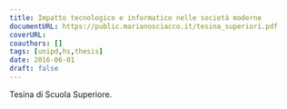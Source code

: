 ```yaml
---
title: Impatto tecnologico e informatico nelle società moderne
documentURL: https://public.marianosciacco.it/tesina_superiori.pdf
coverURL: 
coauthors: []
tags: [unipd,hs,thesis]
date: 2016-06-01
draft: false
---
```


Tesina di Scuola Superiore.